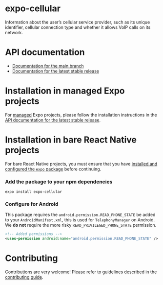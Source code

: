 # expo-cellular

Information about the user’s cellular service provider, such as its unique identifier, cellular connection type and whether it allows VoIP calls on its network.

# API documentation

- [Documentation for the main branch](https://github.com/expo/expo/blob/main/docs/pages/versions/unversioned/sdk/cellular.mdx)
- [Documentation for the latest stable release](https://docs.expo.dev/versions/latest/sdk/cellular/)

# Installation in managed Expo projects

For [managed](https://docs.expo.dev/archive/managed-vs-bare/) Expo projects, please follow the installation instructions in the [API documentation for the latest stable release](https://docs.expo.dev/versions/latest/sdk/cellular/).

# Installation in bare React Native projects

For bare React Native projects, you must ensure that you have [installed and configured the `expo` package](https://docs.expo.dev/bare/installing-expo-modules/) before continuing.

### Add the package to your npm dependencies

```
expo install expo-cellular
```

### Configure for Android

This package requires the `android.permission.READ_PHONE_STATE` be added to your `AndroidManifest.xml`, this is used for `TelephonyManager` on Android. We **do not** require the more risky `READ_PRIVILEGED_PHONE_STATE` permission.

```xml
<!-- Added permissions -->
<uses-permission android:name="android.permission.READ_PHONE_STATE" />
```

# Contributing

Contributions are very welcome! Please refer to guidelines described in the [contributing guide](https://github.com/expo/expo#contributing).

